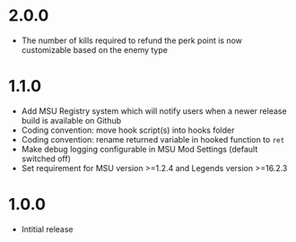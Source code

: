 # 2.0.0
- The number of kills required to refund the perk point is now customizable based on the enemy type

# 1.1.0
- Add MSU Registry system which will notify users when a newer release build is available on Github
- Coding convention: move hook script(s) into hooks folder
- Coding convention: rename returned variable in hooked function to `ret`
- Make debug logging configurable in MSU Mod Settings (default switched off)
- Set requirement for MSU version >=1.2.4 and Legends version >=16.2.3

# 1.0.0
- Intitial release